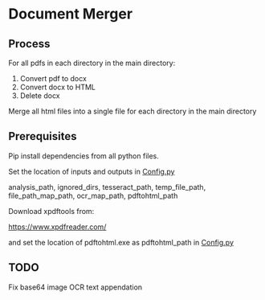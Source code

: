 # Document Merger
## Process

For all pdfs in each directory in the main directory:
1. Convert pdf to docx
2. Convert docx to HTML
3. Delete docx

Merge all html files into a single file for each directory in the main directory

## Prerequisites
Pip install dependencies from all python files.

Set the location of inputs and outputs in [Config.py](Config.py)

analysis_path, ignored_dirs, tesseract_path, temp_file_path, file_path_map_path, ocr_map_path, pdftohtml_path

Download xpdftools from:

https://www.xpdfreader.com/

and set the location of pdftohtml.exe as pdftohtml_path in [Config.py](Config.py)

## TODO
Fix base64 image OCR text appendation